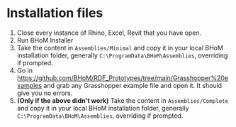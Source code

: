 # Installation files
1. Close every instance of Rhino, Excel, Revit that you have open.
1. Run BHoM Installer
1. Take the content in `Assemblies/Minimal` and copy it in your local BHoM installation folder, generally `C:\ProgramData\BHoM\Assemblies`, overriding if prompted.
1. Go in https://github.com/BHoM/RDF_Prototypes/tree/main/Grasshopper%20examples and grab any Grasshopper example file and open it. It should give you no errors.
1. **(Only if the above didn't work)** Take the content in `Assemblies/Complete` and copy it in your local BHoM installation folder, generally `C:\ProgramData\BHoM\Assemblies`, overriding if prompted.

